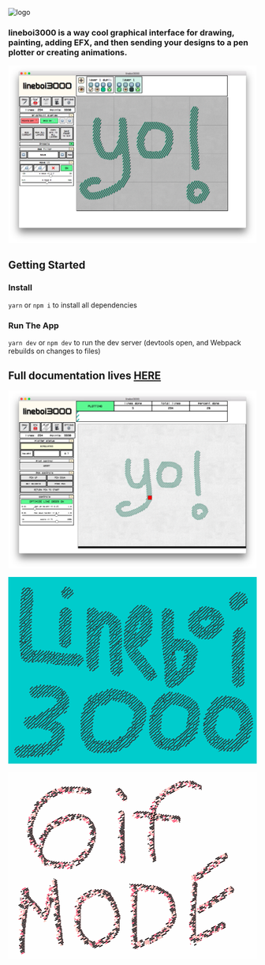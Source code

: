 ![logo](docs/_media/lineboi-logo.png)

### **lineboi3000 is a way cool graphical interface for drawing, painting, adding EFX, and then sending your designs to a pen plotter or creating animations.** 

![logo](docs/_media/lineboi-main-example.png)

## Getting Started

### Install

`yarn` or `npm i` to install all dependencies

### Run The App

`yarn dev` or `npm dev` to run the dev server (devtools open, and Webpack rebuilds on changes to files)

## Full documentation lives [HERE](http://username.github.io/repository)

![logo](docs/_media/lineboi-main-example-2.png)

![logo](docs/_media/gif-mode-example-two.gif)

![logo](docs/_media/gif-mode-example.gif)


